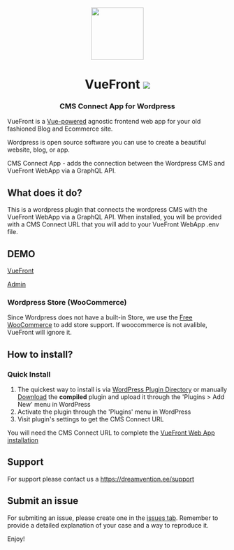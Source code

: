 <p align="center">
  <br>
  <a href="https://vuefront.com">
    <img src="https://vuefront.com/logo.png" width="120"/>
  </a>
</p>
<h1 align="center">VueFront <a href="https://wordpress.org/plugins/vuefront/"><img src="https://img.shields.io/wordpress/plugin/v/vuefront" /></a></h1>
<h3 align="center">CMS Connect App for Wordpress
</h3>

VueFront is a <a href="//vuejs.org">Vue-powered</a> agnostic frontend web app for your old fashioned Blog and Ecommerce site. 

Wordpress is open source software you can use to create a beautiful website, blog, or app.

CMS Connect App - adds the connection between the Wordpress CMS and VueFront WebApp via a GraphQL API.

## What does it do?
This is a wordpress plugin that connects the wordpress CMS with the VueFront WebApp via a GraphQL API. When installed, you will be provided with a CMS Connect URL that you will add to your VueFront WebApp .env file.  

## DEMO

[VueFront](https://wordpress.vuefront.com/)

[Admin](https://wordpress.vuefront.com/admin)

### Wordpress Store (WooCommerce) 
Since Wordpress does not have a built-in Store, we use the [Free WooCommerce](https://woocommerce.com/) to add store support. If woocommerce is not avalible, VueFront will ignore it.

## How to install?

### Quick Install
1. The quickest way to install is via [WordPress Plugin Directory](https://wordpress.org/plugins/vuefront/) or manually [Download](https://github.com/vuefront/wordpress/releases) the **compiled** plugin and upload it through the 'Plugins > Add New' menu in WordPress
2. Activate the plugin through the 'Plugins' menu in WordPress
3. Visit plugin's settings to get the CMS Connect URL

You will need the CMS Connect URL to complete the [VueFront Web App installation](https://vuefront.com/guide/setup.html)

## Support
For support please contact us a https://dreamvention.ee/support 

## Submit an issue
For submiting an issue, please create one in the [issues tab](https://github.com/vuefront/wordpress/issues). Remember to provide a detailed explanation of your case and a way to reproduce it. 

Enjoy!
